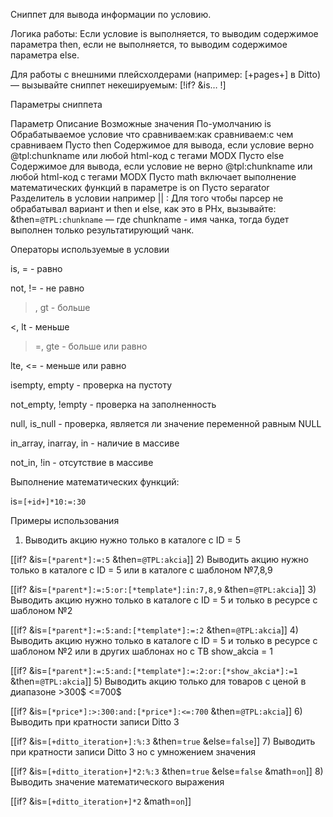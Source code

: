 Сниппет для вывода информации по условию.

Логика работы: Если условие is выполняется, то выводим содержимое параметра then, если не выполняется, то выводим содержимое параметра else.

Для работы с внешними плейсхолдерами (например: [+pages+] в Ditto) — вызывайте сниппет некешируемым: [!if? &is… !]


Параметры сниппета

Параметр	 Описание	 Возможные значения	 По-умолчанию
is	Обрабатываемое условие	 что сравниваем:как сравниваем:с чем сравниваем	Пусто
then	Содержимое для вывода, если условие верно	@tpl:chunkname или любой html-код с тегами MODX	Пусто
else	Содержимое для вывода, если условие не верно	@tpl:chunkname или любой html-код с тегами MODX	Пусто
math	включает выполнение математических функций в параметре is	on	Пусто
separator	Разделитель в условии	 например ||	:
Для того чтобы парсер не обрабатывал вариант и then и else, как это в PHx, вызывайте: &then=`@TPL:chunkname` — где chunkname - имя чанка, тогда будет выполнен только результатирующий чанк.


Операторы используемые в условии

is, = - равно

not, != - не равно

>, gt - больше

<, lt - меньше

>=, gte - больше или равно

lte, <= - меньше или равно

isempty, empty - проверка на пустоту

not_empty, !empty - проверка на заполненность

null, is_null - проверка, является ли значение переменной равным NULL

in_array, inarray, in - наличие в массиве

not_in, !in - отсутствие в массиве

Выполнение математических функций:

is=`[+id+]*10:=:30`


Примеры использования

1) Выводить акцию нужно только в каталоге с ID = 5

[[if? &is=`[*parent*]:=:5` &then=`@TPL:akcia`]]
2) Выводить акцию нужно только в каталоге с ID = 5 или в каталоге с шаблоном №7,8,9

[[if? &is=`[*parent*]:=:5:or:[*template*]:in:7,8,9` &then=`@TPL:akcia`]]
3) Выводить акцию нужно только в каталоге с ID = 5 и только в ресурсе с шаблоном №2

[[if? &is=`[*parent*]:=:5:and:[*template*]:=:2` &then=`@TPL:akcia`]]
4) Выводить акцию нужно только в каталоге с ID = 5 и только в ресурсе с шаблоном №2 или в других шаблонах но с ТВ show_akcia = 1

[[if? &is=`[*parent*]:=:5:and:[*template*]:=:2:or:[*show_akcia*]:=1` &then=`@TPL:akcia`]]
5) Выводить акцию только для товаров с ценой в диапазоне >300$ <=700$

[[if? &is=`[*price*]:>:300:and:[*price*]:<=:700` &then=`@TPL:akcia`]]
6) Выводить при кратности записи Ditto 3

[[if? &is=`[+ditto_iteration+]:%:3` &then=`true` &else=`false`]]
7) Выводить при кратности записи Ditto 3 но с умножением значения

[[if? &is=`[+ditto_iteration+]*2:%:3` &then=`true` &else=`false` &math=`on`]]
8) Выводить значение математического выражения

[[if? &is=`[+ditto_iteration+]*2` &math=`on`]]